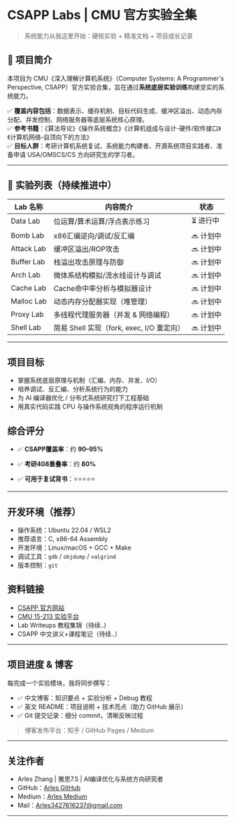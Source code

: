# CSAPP Labs | CMU 官方实验全集

> 系统能力从我这里开始：硬核实验 + 精准文档 + 项目成长记录

## 📘 项目简介

本项目为 CMU《深入理解计算机系统》（Computer Systems: A Programmer's Perspective, CSAPP）官方实验合集，旨在通过**系统底层实验训练**构建坚实的系统能力。

✅ **覆盖内容包括**：数据表示、缓存机制、目标代码生成、缓冲区溢出、动态内存分配、并发控制、网络服务器等底层系统核心原理。    
✅ **参考书籍**：《算法导论》《操作系统概念》《计算机组成与设计-硬件/软件接口》《计算机网络-自顶向下的方法》      
✅ **目标人群**：考研计算机系统复试、系统能力构建者、开源系统项目实践者、准备申请 USA/OMSCS/CS 方向研究生的学习者。

---

## 📁 实验列表（持续推进中）

| Lab 名称     | 内容简介                             | 状态     |
| ---------- | -------------------------------- | ------ |
| Data Lab   | 位运算/算术运算/浮点表示练习                  | ⏳ 进行中  |
| Bomb Lab   | x86汇编逆向/调试/反汇编                   | 🔜 计划中  |
| Attack Lab | 缓冲区溢出/ROP攻击                      | 🔜 计划中  |
| Buffer Lab | 栈溢出攻击原理与防御                       | 🔜 计划中 |
| Arch Lab   | 微体系结构模拟/流水线设计与调试                 | 🔜 计划中 |
| Cache Lab  | Cache命中率分析与模拟器设计                 | 🔜 计划中 |
| Malloc Lab | 动态内存分配器实现（堆管理）                   | 🔜 计划中 |
| Proxy Lab  | 多线程代理服务器（并发 & 网络编程）              | 🔜 计划中 |
| Shell Lab  | 简易 Shell 实现（fork, exec, I/O 重定向） | 🔜 计划中 |

---

## 项目目标

* 掌握系统底层原理与机制（汇编、内存、并发、I/O）
* 培养调试、反汇编、分析系统行为的能力
* 为 AI 编译器优化 / 分布式系统研究打下工程基础
* 用真实代码实践 CPU 与操作系统视角的程序运行机制

## 综合评分

- ✅ **CSAPP覆盖率**：约 **90–95%**
    
- ✅ **考研408重叠率**：约 **80%**
    
- ✅ **可用于复试背书**：⭐⭐⭐⭐⭐

---

## 开发环境（推荐）

* 操作系统：Ubuntu 22.04 / WSL2
* 推荐语言：C, x86-64 Assembly
* 开发环境：Linux/macOS + GCC + Make
* 调试工具：`gdb` / `objdump` / `valgrind`
* 版本控制：`git`

## 资料链接

* [CSAPP 官方网站](https://csapp.cs.cmu.edu/)
* [CMU 15-213 实验平台](https://csapp.cs.cmu.edu/3e/labs.html)
* Lab Writeups 教程集锦（待续..)
* CSAPP 中文讲义+课程笔记（待续..）

---

## 项目进度 & 博客

每完成一个实验模块，我将同步撰写：

* ✅ 中文博客：知识要点 + 实验分析 + Debug 教程
* ✅ 英文 README：项目说明 + 技术亮点（助力 GitHub 展示）
* ✅ Git 提交记录：细分 commit，清晰反映过程

> 博客发布平台：知乎 / GitHub Pages / Medium

---

## 关注作者

* Arles Zhang | 雅思7.5 | AI编译优化与系统方向研究者
* GitHub：[Arles GitHub](https://github.com/ArlesZhang/)
* Medium：[Arles Medium](https://medium.com/@arles3427616237)
* Mail：Arles3427616237@gmail.com

---

